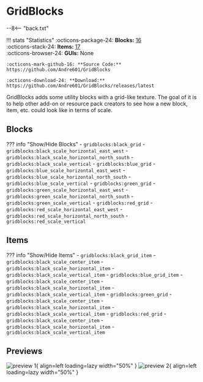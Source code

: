 # GridBlocks

--8<-- "back.txt"

!!! stats "Statistics"
    :octicons-package-24: **Blocks:** [16](#blocks)  
    :octicons-stack-24: **Items:** [17](#items)  
    :octicons-browser-24: **GUIs:** None
    
    :octicons-mark-github-16: **Source Code:** https://github.com/Andre601/GridBlocks
    
    :octicons-download-24: **Download:** https://github.com/Andre601/GridBlocks/releases/latest

GridBlocks adds some utility blocks with a grid-like texture. The goal of it is to help other add-on or resource pack creators to see how a new block, item, etc. could look like in terms of scale.

## Blocks

??? info "Show/Hide Blocks"
    - `gridblocks:black_grid`
    - `gridblocks:black_scale_horizontal_east_west`
    - `gridblocks:black_scale_horizontal_north_south`
    - `gridblocks:black_scale_vertical`
    - `gridblocks:blue_grid`
    - `gridblocks:blue_scale_horizontal_east_west`
    - `gridblocks:blue_scale_horizontal_north_south`
    - `gridblocks:blue_scale_vertical`
    - `gridblocks:green_grid`
    - `gridblocks:green_scale_horizontal_east_west`
    - `gridblocks:green_scale_horizontal_north_south`
    - `gridblocks:green_scale_vertical`
    - `gridblocks:red_grid`
    - `gridblocks:red_scale_horizontal_east_west`
    - `gridblocks:red_scale_horizontal_north_south`
    - `gridblocks:red_scale_vertical`

## Items

??? info "Show/Hide Items"
    - `gridblocks:black_grid_item`
    - `gridblocks:black_scale_center_item`
    - `gridblocks:black_scale_horizontal_item`
    - `gridblocks:black_scale_vertical_item`
    - `gridblocks:blue_grid_item`
    - `gridblocks:black_scale_center_item`
    - `gridblocks:black_scale_horizontal_item`
    - `gridblocks:black_scale_vertical_item`
    - `gridblocks:green_grid`
    - `gridblocks:black_scale_center_item`
    - `gridblocks:black_scale_horizontal_item`
    - `gridblocks:black_scale_vertical_item`
    - `gridblocks:red_grid`
    - `gridblocks:black_scale_center_item`
    - `gridblocks:black_scale_horizontal_item`
    - `gridblocks:black_scale_vertical_item`

## Previews

![preview 1](../assets/images/gridblocks/preview_1.png){ align=left loading=lazy width="50%" }
![preview 2](../assets/images/gridblocks/preview_2.png){ align=left loading=lazy width="50%" }